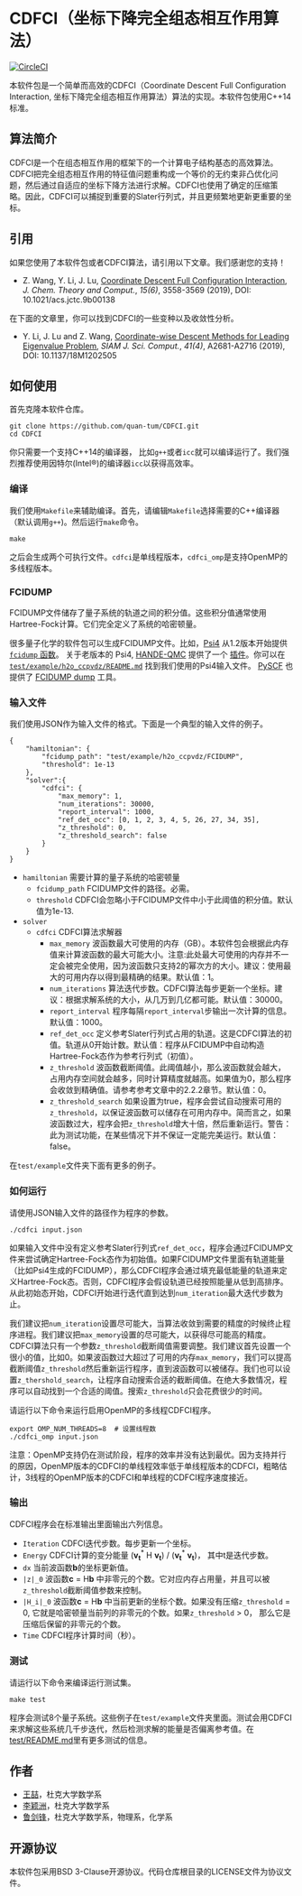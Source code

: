 # CDFCI（坐标下降完全组态相互作用算法）
[![CircleCI](https://circleci.com/gh/quan-tum/CDFCI.svg?style=svg)](https://circleci.com/gh/quan-tum/CDFCI)

本软件包是一个简单而高效的CDFCI（Coordinate Descent Full Configuration Interaction, 坐标下降完全组态相互作用算法）算法的实现。本软件包使用C++14标准。

## 算法简介
CDFCI是一个在组态相互作用的框架下的一个计算电子结构基态的高效算法。CDFCI把完全组态相互作用的特征值问题重构成一个等价的无约束非凸优化问题，然后通过自适应的坐标下降方法进行求解。CDFCI也使用了确定的压缩策略。因此，CDFCI可以捕捉到重要的Slater行列式，并且更频繁地更新更重要的坐标。

## 引用
如果您使用了本软件包或者CDFCI算法，请引用以下文章。我们感谢您的支持！

- Z. Wang, Y. Li, J. Lu, [Coordinate Descent Full Configuration Interaction](https://pubs.acs.org/doi/10.1021/acs.jctc.9b00138), *J. Chem. Theory and Comput.*, *15(6)*, 3558-3569 (2019), DOI: 10.1021/acs.jctc.9b00138

在下面的文章里，你可以找到CDFCI的一些变种以及收敛性分析。

- Y. Li, J. Lu and Z. Wang, [Coordinate-wise Descent Methods for Leading Eigenvalue Problem](https://doi.org/10.1137/18M1202505), *SIAM J. Sci. Comput.*, *41(4)*, A2681-A2716 (2019), DOI: 10.1137/18M1202505

## 如何使用
首先克隆本软件仓库。
```
git clone https://github.com/quan-tum/CDFCI.git
cd CDFCI
```
你只需要一个支持C++14的编译器， 比如```g++```或者```icc```就可以编译运行了。我们强烈推荐使用因特尔(Intel&reg;)的编译器```icc```以获得高效率。

### 编译
我们使用```Makefile```来辅助编译。首先，请编辑```Makefile```选择需要的C++编译器（默认调用```g++```)。然后运行```make```命令。
```
make
```
之后会生成两个可执行文件。```cdfci```是单线程版本，```cdfci_omp```是支持OpenMP的多线程版本。

### FCIDUMP
FCIDUMP文件储存了量子系统的轨道之间的积分值。这些积分值通常使用Hartree-Fock计算。它们完全定义了系统的哈密顿量。

很多量子化学的软件包可以生成FCIDUMP文件。比如，[Psi4](http://psicode.org/) 从1.2版本开始提供 [```fcidump``` 函数](http://psicode.org/psi4manual/1.2/api/psi4.driver.fcidump.html)。 关于老版本的 Psi4, [HANDE-QMC](https://github.com/hande-qmc/hande) 提供了一个 [插件](https://github.com/hande-qmc/fcidump)。你可以在 [```test/example/h2o_ccpvdz/README.md```](test/example/h2o_ccpvdz/README.md) 找到我们使用的Psi4输入文件。 [PySCF](https://github.com/pyscf/pyscf) 也提供了 [FCIDUMP dump](https://sunqm.github.io/pyscf/tools.html#module-pyscf.tools.fcidump) 工具。

### 输入文件
我们使用JSON作为输入文件的格式。下面是一个典型的输入文件的例子。
```
{
    "hamiltonian": {
        "fcidump_path": "test/example/h2o_ccpvdz/FCIDUMP",
        "threshold": 1e-13
    },
    "solver":{
        "cdfci": {
            "max_memory": 1,
            "num_iterations": 30000,
            "report_interval": 1000,
            "ref_det_occ": [0, 1, 2, 3, 4, 5, 26, 27, 34, 35],
            "z_threshold": 0,
            "z_threshold_search": false
        }
    }
}
```

- ```hamiltonian``` 需要计算的量子系统的哈密顿量
  - ```fcidump_path```  FCIDUMP文件的路径。必需。
  - ```threshold``` CDFCI会忽略小于FCIDUMP文件中小于此阈值的积分值。默认值为1e-13.
- ```solver```
  - ```cdfci``` CDFCI算法求解器
    - ```max_memory``` 波函数最大可使用的内存（GB）。本软件包会根据此内存值来计算波函数的最大可能大小。注意:此处最大可使用的内存并不一定会被完全使用，因为波函数只支持2的幂次方的大小。建议：使用最大的可用内存以得到最精确的结果。默认值：1。
    - ```num_iterations```  算法迭代步数。CDFCI算法每步更新一个坐标。建议：根据求解系统的大小，从几万到几亿都可能。默认值：30000。
    - ```report_interval``` 程序每隔```report_interval```步输出一次计算的信息。默认值：1000。
    - ```ref_det_occ``` 定义参考Slater行列式占用的轨道。这是CDFCI算法的初值。轨道从0开始计数。默认值：程序从FCIDUMP中自动构造Hartree-Fock态作为参考行列式（初值）。
    - ```z_threshold``` 波函数截断阈值。此阈值越小，那么波函数就会越大，占用内存空间就会越多，同时计算精度就越高。如果值为0，那么程序会收敛到精确值。请参考参考文章中的2.2.2章节。默认值：0。
    - ```z_threshold_search``` 如果设置为true，程序会尝试自动搜索可用的```z_threshold```，以保证波函数可以储存在可用内存中。简而言之，如果波函数过大，程序会把```z_threshold```增大十倍，然后重新运行。警告：此为测试功能，在某些情况下并不保证一定能完美运行。默认值：false。

在```test/example```文件夹下面有更多的例子。

### 如何运行
请使用JSON输入文件的路径作为程序的参数。
```
./cdfci input.json
```
如果输入文件中没有定义参考Slater行列式```ref_det_occ```，程序会通过FCIDUMP文件来尝试确定Hartree-Fock态作为初始值。如果FCIDUMP文件里面有轨道能量（比如Psi4生成的FCIDUMP），那么CDFCI程序会通过填充最低能量的轨道来定义Hartree-Fock态。否则，CDFCI程序会假设轨道已经按照能量从低到高排序。从此初始态开始，CDFCI开始进行迭代直到达到```num_iteration```最大迭代步数为止。

我们建议把```num_iteration```设置尽可能大，当算法收敛到需要的精度的时候终止程序进程。我们建议把```max_memory```设置的尽可能大，以获得尽可能高的精度。CDFCI算法只有一个参数```z_threshold```截断阈值需要调整。我们建议首先设置一个很小的值，比如0。如果波函数过大超过了可用的内存```max_memory```，我们可以提高截断阈值```z_threshold```然后重新运行程序，直到波函数可以被储存。我们也可以设置```z_thershold_search```，让程序自动搜索合适的截断阈值。在绝大多数情况，程序可以自动找到一个合适的阈值。搜索```z_threshold```只会花费很少的时间。

请运行以下命令来运行启用OpenMP的多线程CDFCI程序。
```
export OMP_NUM_THREADS=8  # 设置线程数
./cdfci_omp input.json
```
注意：OpenMP支持仍在测试阶段，程序的效率并没有达到最优。因为支持并行的原因，OpenMP版本的CDFCI的单线程效率低于单线程版本的CDFCI，粗略估计，3线程的OpenMP版本的CDFCI和单线程的CDFCI程序速度接近。

### 输出
CDFCI程序会在标准输出里面输出六列信息。
- ```Iteration``` CDFCI迭代步数。每步更新一个坐标。
- ```Energy``` CDFCI计算的变分能量 (**v<sub>t</sub>**<sup>\*</sup> H **v<sub>t</sub>**) / (**v<sub>t</sub>**<sup>\*</sup> **v<sub>t</sub>**)， 其中t是迭代步数。
- ```dx``` 当前波函数**b**的坐标更新值。
- ```|z|_0``` 波函数**c** = H**b** 中非零元的个数。它对应内存占用量，并且可以被```z_threshold```截断阈值参数来控制。
- ```|H_i|_0``` 波函数**c** = H**b** 中当前更新的坐标个数。如果没有压缩```z_threshold``` = 0, 它就是哈密顿量当前列的非零元的个数。如果```z_threshold``` > 0， 那么它是压缩后保留的非零元的个数。
- ```Time``` CDFCI程序计算时间（秒）。

### 测试
请运行以下命令来编译运行测试集。
```
make test
```
程序会测试8个量子系统。这些例子在```test/example```文件夹里面。测试会用CDFCI来求解这些系统几千步迭代，然后检测求解的能量是否偏离参考值。在[test/README.md](test/README.md)里有更多测试的信息。

## 作者
* [王喆](http://zhewang.pro/)，杜克大学数学系
* [李颖洲](http://yingzhouli.com/)，杜克大学数学系
* [鲁剑锋](https://services.math.duke.edu/~jianfeng/)，杜克大学数学系，物理系，化学系

## 开源协议
本软件包采用BSD 3-Clause开源协议。代码仓库根目录的LICENSE文件为协议文件。